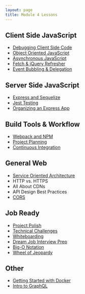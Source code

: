 ```yaml
---
layout: page
title: Module 4 Lessons
---
```


## Client Side JavaScript

* [Debugging Client Side Code](./fe_dev_tool_debugging)
* [Object Oriented JavaScript](./intro_to_oojs)
* [Asynchronous JavaScript](./asynchronous_js)
* [Fetch & jQuery Refresher](./fetch_refresher)
* [Event Bubbling & Delegation](./event_bubbling_and_delegation)

## Server Side JavaScript

* [Express and Sequelize](./express_and_sequelize)
* [Jest Testing](./jest_testing)
* [Organizing an Express App](./organize_an_express_app)

## Build Tools & Workflow

* [Webpack and NPM](./npm_and_webpack)
* [Project Planning](./project_planning)
* [Continuous Integration](./continuous_integration)

## General Web

* [Service Oriented Architecture](./soa)
* HTTP vs. HTTPS
* All About CDNs
* API Design Best Practices
* [CORS](./cors)

## Job Ready

* [Project Polish](./project_polish)
* [Technical Challenges](./technical_challenges)
* [Whiteboarding](./whiteboarding)
* [Dream Job Interview Prep](./link_will_come_later)
* [Big-O Notation](bigocheatsheet.com)
* [Wheel of Jeopardy](./jeopardy)

## Other

* [Getting Started with Docker](./intro_to_docker)
* [Intro to GraphQL](./graphql)
